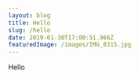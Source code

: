 ```yaml
---
layout: blog
title: Hello
slug: /hello
date: 2019-01-30T17:00:51.966Z
featuredImage: /images/IMG_0315.jpg
---
```

Hello
